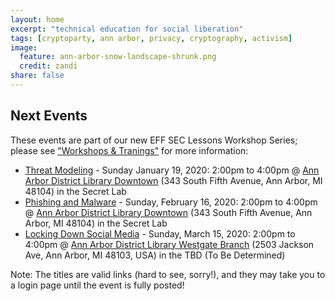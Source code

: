 ```yaml
---
layout: home
excerpt: "technical education for social liberation"
tags: [cryptoparty, ann arbor, privacy, cryptography, activism]
image:
  feature: ann-arbor-snow-landscape-shrunk.png
  credit: zandi
share: false
---
```


## Next Events
These events are part of our new EFF SEC Lessons Workshop Series; please see ["Workshops & Tranings"](https://we.riseup.net/a2cryptoparty/workshops-trainings) for more information:
 * [Threat Modeling](https://aadl.org/node/398852) - Sunday January 19, 2020: 2:00pm to 4:00pm @ [Ann Arbor District Library Downtown](https://aadl.org/aboutus/downtown) (343 South Fifth Avenue, Ann Arbor, MI 48104) in the Secret Lab
 * [Phishing and Malware](https://aadl.org/node/398853) - Sunday, February 16, 2020: 2:00pm to 4:00pm @ [Ann Arbor District Library Downtown](https://aadl.org/aboutus/downtown) (343 South Fifth Avenue, Ann Arbor, MI 48104) in the Secret Lab
 * [Locking Down Social Media](https://aadl.org/node/398854) - Sunday, March 15, 2020: 2:00pm to 4:00pm @ [Ann Arbor District Library Westgate Branch](https://aadl.org/aboutus/westgate) (2503 Jackson Ave, Ann Arbor, MI 48103, USA) in the TBD (To Be Determined)

Note: The titles are valid links (hard to see, sorry!), and they may take you to a login page until the event is fully posted!

[aha]: http://www.allhandsactive.org/
[ziggys]: https://www.facebook.com/ziggysypsi
[aadl]: https://aadl.org/
[oldtown]: http://oldtownaa.com/
[TinkerTech]: http://tinkertech.io

[Facebook Event Link]: https://www.facebook.com/events/320788725538139/
[facebookevent]: https://www.facebook.com/events/140211433332985/
[aadlevent]: https://aadl.org/internetsownboy

[maydayevent]: https://www.facebook.com/events/2146914258954398/
